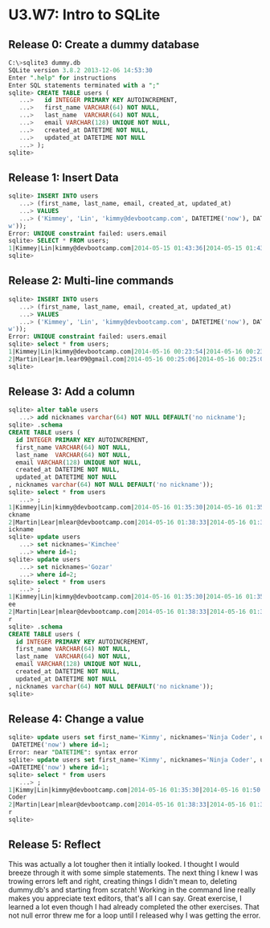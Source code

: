# U3.W7: Intro to SQLite

## Release 0: Create a dummy database

```sql
C:\>sqlite3 dummy.db
SQLite version 3.8.2 2013-12-06 14:53:30
Enter ".help" for instructions
Enter SQL statements terminated with a ";"
sqlite> CREATE TABLE users (
   ...>   id INTEGER PRIMARY KEY AUTOINCREMENT,
   ...>   first_name VARCHAR(64) NOT NULL,
   ...>   last_name  VARCHAR(64) NOT NULL,
   ...>   email VARCHAR(128) UNIQUE NOT NULL,
   ...>   created_at DATETIME NOT NULL,
   ...>   updated_at DATETIME NOT NULL
   ...> );
sqlite>
```

## Release 1: Insert Data 

```sql
sqlite> INSERT INTO users
   ...> (first_name, last_name, email, created_at, updated_at)
   ...> VALUES
   ...> ('Kimmey', 'Lin', 'kimmy@devbootcamp.com', DATETIME('now'), DATETIME('no
w'));
Error: UNIQUE constraint failed: users.email
sqlite> SELECT * FROM users;
1|Kimmey|Lin|kimmy@devbootcamp.com|2014-05-15 01:43:36|2014-05-15 01:43:36
sqlite>
```

## Release 2: Multi-line commands

```sql
sqlite> INSERT INTO users
   ...> (first_name, last_name, email, created_at, updated_at)
   ...> VALUES
   ...> ('Kimmey', 'Lin', 'kimmy@devbootcamp.com', DATETIME('now'), DATETIME('no
w'));
Error: UNIQUE constraint failed: users.email
sqlite> select * from users;
1|Kimmey|Lin|kimmy@devbootcamp.com|2014-05-16 00:23:54|2014-05-16 00:23:54
2|Martin|Lear|m.lear09@gmail.com|2014-05-16 00:25:06|2014-05-16 00:25:06
sqlite>
```

## Release 3: Add a column

```sql
sqlite> alter table users
   ...> add nicknames varchar(64) NOT NULL DEFAULT('no nickname');
sqlite> .schema
CREATE TABLE users (
  id INTEGER PRIMARY KEY AUTOINCREMENT,
  first_name VARCHAR(64) NOT NULL,
  last_name  VARCHAR(64) NOT NULL,
  email VARCHAR(128) UNIQUE NOT NULL,
  created_at DATETIME NOT NULL,
  updated_at DATETIME NOT NULL
, nicknames varchar(64) NOT NULL DEFAULT('no nickname'));
sqlite> select * from users
   ...> ;
1|Kimmey|Lin|kimmy@devbootcamp.com|2014-05-16 01:35:30|2014-05-16 01:35:30|no ni
ckname
2|Martin|Lear|mlear@devbootcamp.com|2014-05-16 01:38:33|2014-05-16 01:38:33|no n
ickname
sqlite> update users
   ...> set nicknames='Kimchee'
   ...> where id=1;
sqlite> update users
   ...> set nicknames='Gozar'
   ...> where id=2;
sqlite> select * from users
   ...> ;
1|Kimmey|Lin|kimmy@devbootcamp.com|2014-05-16 01:35:30|2014-05-16 01:35:30|Kimch
ee
2|Martin|Lear|mlear@devbootcamp.com|2014-05-16 01:38:33|2014-05-16 01:38:33|Goza
r
sqlite> .schema
CREATE TABLE users (
  id INTEGER PRIMARY KEY AUTOINCREMENT,
  first_name VARCHAR(64) NOT NULL,
  last_name  VARCHAR(64) NOT NULL,
  email VARCHAR(128) UNIQUE NOT NULL,
  created_at DATETIME NOT NULL,
  updated_at DATETIME NOT NULL
, nicknames varchar(64) NOT NULL DEFAULT('no nickname'));
sqlite>
```

## Release 4: Change a value

```sql
sqlite> update users set first_name='Kimmy', nicknames='Ninja Coder', updated_at
 DATETIME('now') where id=1;
Error: near "DATETIME": syntax error
sqlite> update users set first_name='Kimmy', nicknames='Ninja Coder', updated_at
=DATETIME('now') where id=1;
sqlite> select * from users
   ...> ;
1|Kimmy|Lin|kimmy@devbootcamp.com|2014-05-16 01:35:30|2014-05-16 01:50:05|Ninja
Coder
2|Martin|Lear|mlear@devbootcamp.com|2014-05-16 01:38:33|2014-05-16 01:38:33|Goza
r
sqlite>
```

## Release 5: Reflect

This was actually a lot tougher then it intially looked.  I thought I would breeze through it with some simple statements.  The next thing I knew I was trowing errors left and right, creating things I didn't mean to, deleting dummy.db's and starting from scratch!  Working in the command line really makes you appreciate text editors, that's all I can say.  Great exercise, I learned a lot even though I had already completed the other exercises.  That not null error threw me for a loop until I released why I was getting the error.